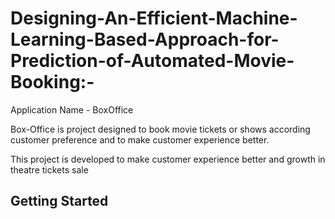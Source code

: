 # Designing-An-Efficient-Machine-Learning-Based-Approach-for-Prediction-of-Automated-Movie-Booking:-

Application Name - BoxOffice

Box-Office is project designed to book movie tickets or shows according customer preference and to make customer experience better.

This project is developed to make customer experience better and growth in theatre tickets sale

## Getting Started

